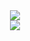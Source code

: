 <div>
<div align="center">
	<img src="https://im4.ezgif.com/tmp/ezgif-4-3f9ea7e03a.gif"/>
</div>
<div align="center">
	<a href="https://www.youtube.com/channel/UCzXKCmQJmO3D3gCOCD-ticQ/featured" target="_blank" rel="noopener noreferrer">
    <img src="https://komarev.com/ghpvc/?username=DMGHa"/>
	</a>
</div>
